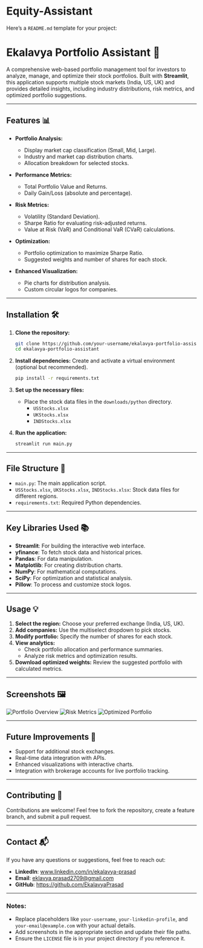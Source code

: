 # Equity-Assistant
Here’s a `README.md` template for your project:

# Ekalavya Portfolio Assistant 💬

A comprehensive web-based portfolio management tool for investors to analyze, manage, and optimize their stock portfolios. Built with **Streamlit**, this application supports multiple stock markets (India, US, UK) and provides detailed insights, including industry distributions, risk metrics, and optimized portfolio suggestions.

---

## Features 📊

- **Portfolio Analysis:**
  - Display market cap classification (Small, Mid, Large).
  - Industry and market cap distribution charts.
  - Allocation breakdown for selected stocks.
  
- **Performance Metrics:**
  - Total Portfolio Value and Returns.
  - Daily Gain/Loss (absolute and percentage).
  
- **Risk Metrics:**
  - Volatility (Standard Deviation).
  - Sharpe Ratio for evaluating risk-adjusted returns.
  - Value at Risk (VaR) and Conditional VaR (CVaR) calculations.

- **Optimization:**
  - Portfolio optimization to maximize Sharpe Ratio.
  - Suggested weights and number of shares for each stock.

- **Enhanced Visualization:**
  - Pie charts for distribution analysis.
  - Custom circular logos for companies.

---

## Installation 🛠️

1. **Clone the repository:**
   ```bash
   git clone https://github.com/your-username/ekalavya-portfolio-assistant.git
   cd ekalavya-portfolio-assistant
   ```

2. **Install dependencies:**
   Create and activate a virtual environment (optional but recommended).
   ```bash
   pip install -r requirements.txt
   ```

3. **Set up the necessary files:**
   - Place the stock data files in the `downloads/python` directory.
     - `USStocks.xlsx`
     - `UKStocks.xlsx`
     - `INDStocks.xlsx`

4. **Run the application:**
   ```bash
   streamlit run main.py
   ```

---

## File Structure 📁

- `main.py`: The main application script.
- `USStocks.xlsx`, `UKStocks.xlsx`, `INDStocks.xlsx`: Stock data files for different regions.
- `requirements.txt`: Required Python dependencies.

---

## Key Libraries Used 📚

- **Streamlit**: For building the interactive web interface.
- **yfinance**: To fetch stock data and historical prices.
- **Pandas**: For data manipulation.
- **Matplotlib**: For creating distribution charts.
- **NumPy**: For mathematical computations.
- **SciPy**: For optimization and statistical analysis.
- **Pillow**: To process and customize stock logos.

---

## Usage 💡

1. **Select the region:** Choose your preferred exchange (India, US, UK).
2. **Add companies:** Use the multiselect dropdown to pick stocks.
3. **Modify portfolio:** Specify the number of shares for each stock.
4. **View analytics:**
   - Check portfolio allocation and performance summaries.
   - Analyze risk metrics and optimization results.
5. **Download optimized weights:** Review the suggested portfolio with calculated metrics.

---

## Screenshots 🖼️

![Portfolio Overview](path/to/screenshot1.png)
![Risk Metrics](path/to/screenshot2.png)
![Optimized Portfolio](path/to/screenshot3.png)

---

## Future Improvements 🚀

- Support for additional stock exchanges.
- Real-time data integration with APIs.
- Enhanced visualizations with interactive charts.
- Integration with brokerage accounts for live portfolio tracking.

---

## Contributing 🤝

Contributions are welcome! Feel free to fork the repository, create a feature branch, and submit a pull request.

---

## Contact 📬

If you have any questions or suggestions, feel free to reach out:
- **LinkedIn**: www.linkedin.com/in/ekalavya-prasad
- **Email**: eklavya.prasad2709@gmail.com
- **GitHub**: https://github.com/EkalavyaPrasad

---

### Notes:
- Replace placeholders like `your-username`, `your-linkedin-profile`, and `your-email@example.com` with your actual details.
- Add screenshots in the appropriate section and update their file paths.
- Ensure the `LICENSE` file is in your project directory if you reference it.
